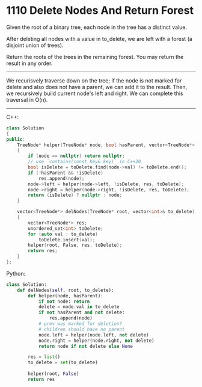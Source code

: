 1110 Delete Nodes And Return Forest
===================================

Given the root of a binary tree, each node in the tree has a distinct value.

After deleting all nodes with a value in to\_delete, we are left with a forest
(a disjoint union of trees).

Return the roots of the trees in the remaining forest.  You may return the
result in any order.

---

We recurisvely traverse down on the tree; if the node is not marked for delete
and also does not have a parent, we can add it to the result. Then, we
recursively build current node's left and right. We can complete this traversal
in O(n).

---

C++:

```cpp
class Solution
{
public:
    TreeNode* helper(TreeNode* node, bool hasParent, vector<TreeNode*> &res, unordered_set<int>& toDelete)
    {
        if (node == nullptr) return nullptr;
        // use `contains(const Key& key)` in C++20
        bool isDelete = toDelete.find(node->val) != toDelete.end();
        if (!hasParent && !isDelete)
            res.append(node);
        node->left = helper(node->left, !isDelete, res, toDelete);
        node->right = helper(node->right, !isDelete, res, toDelete);
        return (isDelete) ? nullptr : node;
    }

    vector<TreeNode*> delNodes(TreeNode* root, vector<int>& to_delete)
    {
        vector<TreeNode*> res;
        unordered_set<int> toDelete;
        for (auto val : to_delete)
            toDelete.insert(val);
        helper(root, False, res, toDelete);
        return res;
    }
};

```

Python:

```python
class Solution:
    def delNodes(self, root, to_delete):
        def helper(node, hasParent):
            if not node: return
            delete = node.val in to_delete
            if not hasParent and not delete:
                res.append(node)
            # prev was marked for deletion?
            # children should have no parent
            node.left = helper(node.left, not delete)
            node.right = helper(node.right, not delete)
            return node if not delete else None

        res = list()
        to_delete = set(to_delete)
        
        helper(root, False)
        return res
```

